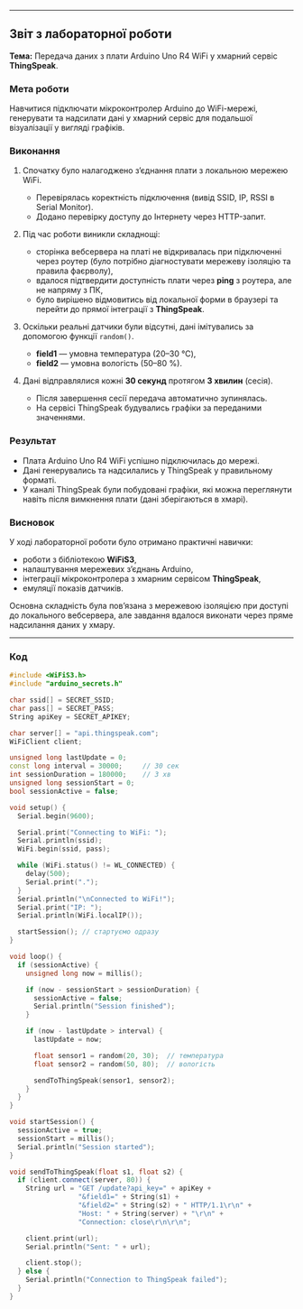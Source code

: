 
---

## Звіт з лабораторної роботи

**Тема:** Передача даних з плати Arduino Uno R4 WiFi у хмарний сервіс **ThingSpeak**.

### Мета роботи

Навчитися підключати мікроконтролер Arduino до WiFi-мережі, генерувати та надсилати дані у хмарний сервіс для подальшої візуалізації у вигляді графіків.

### Виконання

1. Спочатку було налагоджено з’єднання плати з локальною мережею WiFi.

   * Перевірялась коректність підключення (вивід SSID, IP, RSSI в Serial Monitor).
   * Додано перевірку доступу до Інтернету через HTTP-запит.

2. Під час роботи виникли складнощі:

   * сторінка вебсервера на платі не відкривалась при підключенні через роутер (було потрібно діагностувати мережеву ізоляцію та правила фаєрволу),
   * вдалося підтвердити доступність плати через **ping** з роутера, але не напряму з ПК,
   * було вирішено відмовитись від локальної форми в браузері та перейти до прямої інтеграції з **ThingSpeak**.

3. Оскільки реальні датчики були відсутні, дані імітувались за допомогою функції `random()`.

   * **field1** — умовна температура (20–30 °C),
   * **field2** — умовна вологість (50–80 %).

4. Дані відправлялися кожні **30 секунд** протягом **3 хвилин** (сесія).

   * Після завершення сесії передача автоматично зупинялась.
   * На сервісі ThingSpeak будувались графіки за переданими значеннями.

### Результат

* Плата Arduino Uno R4 WiFi успішно підключилась до мережі.
* Дані генерувались та надсилались у ThingSpeak у правильному форматі.
* У каналі ThingSpeak були побудовані графіки, які можна переглянути навіть після вимкнення плати (дані зберігаються в хмарі).

### Висновок

У ході лабораторної роботи було отримано практичні навички:

* роботи з бібліотекою **WiFiS3**,
* налаштування мережевих з’єднань Arduino,
* інтеграції мікроконтролера з хмарним сервісом **ThingSpeak**,
* емуляції показів датчиків.

Основна складність була пов’язана з мережевою ізоляцією при доступі до локального вебсервера, але завдання вдалося виконати через пряме надсилання даних у хмару.

---
### Код

```cpp
#include <WiFiS3.h>
#include "arduino_secrets.h"

char ssid[] = SECRET_SSID;
char pass[] = SECRET_PASS;
String apiKey = SECRET_APIKEY;

char server[] = "api.thingspeak.com";
WiFiClient client;

unsigned long lastUpdate = 0;
const long interval = 30000;     // 30 сек
int sessionDuration = 180000;    // 3 хв
unsigned long sessionStart = 0;
bool sessionActive = false;

void setup() {
  Serial.begin(9600);

  Serial.print("Connecting to WiFi: ");
  Serial.println(ssid);
  WiFi.begin(ssid, pass);

  while (WiFi.status() != WL_CONNECTED) {
    delay(500);
    Serial.print(".");
  }
  Serial.println("\nConnected to WiFi!");
  Serial.print("IP: ");
  Serial.println(WiFi.localIP());

  startSession(); // стартуємо одразу
}

void loop() {
  if (sessionActive) {
    unsigned long now = millis();

    if (now - sessionStart > sessionDuration) {
      sessionActive = false;
      Serial.println("Session finished");
    }

    if (now - lastUpdate > interval) {
      lastUpdate = now;

      float sensor1 = random(20, 30);  // температура
      float sensor2 = random(50, 80);  // вологість

      sendToThingSpeak(sensor1, sensor2);
    }
  }
}

void startSession() {
  sessionActive = true;
  sessionStart = millis();
  Serial.println("Session started");
}

void sendToThingSpeak(float s1, float s2) {
  if (client.connect(server, 80)) {
    String url = "GET /update?api_key=" + apiKey +
                 "&field1=" + String(s1) +
                 "&field2=" + String(s2) + " HTTP/1.1\r\n" +
                 "Host: " + String(server) + "\r\n" +
                 "Connection: close\r\n\r\n";

    client.print(url);
    Serial.println("Sent: " + url);

    client.stop();
  } else {
    Serial.println("Connection to ThingSpeak failed");
  }
}

```
